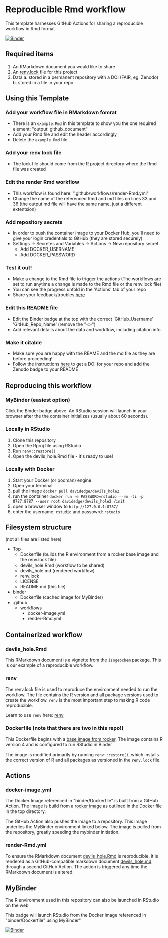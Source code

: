 # Reproducible Rmd workflow
This template harnesses GitHub Actions for sharing a reproducible workflow in Rmd format

[![Binder](https://mybinder.org/badge_logo.svg)](https://mybinder.org/v2/gh/<GitHub_Username>/<GitHub_Repo_Name>/HEAD?urlpath=rstudio)
## Required items

1. An RMarkdown document you would like to share
2. An [renv.lock](https://rstudio.github.io/renv/articles/renv.html) file for this project
3. Data
  a. stored in a permanent repository with a DOI (FAIR, eg. Zenodo)
  b. stored in a file in your repo

## Using this Template
### Add your workflow file in RMarkdown fomrat

* There is an `example.Rmd` in this template to show you the one required element: "output: github_document"
* Add your Rmd file and edit the header accordingly
* Delete the `example.Rmd` file

### Add your renv lock file

* The lock file should come from the R project directory where the Rmd file was created

### Edit the render Rmd workflow

* This workflow is found here: ".github/workflows/render-Rmd.yml"
* Change the name of the referenced Rmd and md files on lines 33 and 36 (the output md file will have the same name, just a different extentsion)

### Add repository secrets

* In order to push the container image to your Docker Hub, you'll need to give your login credentials to GitHub (they are stored securely)
* Settings -> Secretes and Variables -> Actions -> New repository secret
  * Add DOCKER_USERNAME
  * Add DOCKER_PASSWORD

### Test it out!

* Make a change to the Rmd file to trigger the actions (The workflows are set to run anytime a change is made to the Rmd file or the renv.lock file)
* You can see the progress unfold in the 'Actions' tab of your repo
* Share your feedback/troubles [here](https://github.com/DaveEdge1/FAIRRmd/issues)

### Edit this README file

* Edit the Binder badge at the top with the correct 'GitHub_Username' 'GitHub_Repo_Name' (remove the "<>")
* Add relevant details about the data and workflow, including citation info

### Make it citable

* Make sure you are happy with the REAME and the md file as they are before proceeding!
* Follow the instructions [here](https://docs.github.com/en/repositories/archiving-a-github-repository/referencing-and-citing-content) to get a DOI for your repo and add the Zenodo badge to your README

## Reproducing this workflow

### MyBinder (easiest option)

Click the Binder badge above. An RStudio session will launch in your browser after the the container initializes (usually about 60 seconds).

### Locally in RStudio

1. Clone this repository
2. Open the Rproj file using RStudio
3. Run `renv::restore()`
4. Open the devils_hole.Rmd file - it's ready to use!

### Locally with Docker

1. Start your Docker (or podman) engine
2. Open your terminal
3. pull the image `docker pull davidedge/devils_hole2`
4. run the container `docker run -e PASSWORD=rstudio --rm -ti -p 8787:8787 --user root davidedge/devils_hole2 /init`
5. open a browser window to `http://127.0.0.1:8787/`
6. enter the username: `rstudio` and passowrd: `rstudio`

## Filesystem structure
(not all files are listed here)

* Top
  * Dockerfile (builds the R environment from a rocker base image and the renv.lock file)
  * devils_hole.Rmd (workflow to be shared)
  * devils_hole.md (rendered workflow)
  * renv.lock
  * LICENSE
  * README.md (this file)
* binder
  * Dockerfile (cached image for MyBinder)
* .github
  * workflows
    * docker-image.yml
    * render-Rmd.yml

## Containerized workflow

### devils_hole.Rmd

This RMarkdown document is a vignette from the `isogeochem` package. This is our example of a reproducible workflow.

### renv

The renv.lock file is used to reproduce the environment needed to run the workflow. The file contains the R version and all package versions used to create the workflow. `renv` is the most important step to making R code reproducible.

Learn to use `renv` here: [renv](https://rstudio.github.io/renv/articles/renv.html)

### Dockerfile (<strong>note that there are two in this repo!</strong>)

This Dockerfile begins with a [base image from rocker](https://rocker-project.org/images/versioned/binder.html). The image contains R version 4 and is configured to run RStudio in Binder

The image is modified primarily by running `renv::restore()`, which installs the correct version of R and all packages as versioned in the `renv.lock` file.

## Actions

### docker-image.yml

The Docker Image referenced in "binder/Dockerfile" is built from a GitHub Action. The image is build from a [rocker image](https://rocker-project.org/images/versioned/binder.html) as outlined in the Docker file in the top directory. 

The GitHub Action also pushes the image to a repository. This image underlies the MyBinder environment linked below. The image is pulled from the repository, greatly speeding the mybinder initiation.

### render-Rmd.yml

To ensure the RMarkdown document [devils_hole.Rmd](https://github.com/DaveEdge1/Devils_Hole2/blob/master/devils_hole.Rmd) is reproducible, it is rendered as a GitHub-compatible markdown document [devils_hole.md](https://github.com/DaveEdge1/Devils_Hole2/blob/master/devils_hole.md) through a second GitHub Action. The action is triggered any time the RMarkdown document is altered.

## MyBinder

The R environment used in this repository can also be launched in RStudio on the web 

This badge will launch RStudio from the Docker image referenced in "binder/Dockerfile" using MyBinder"

[![Binder](https://mybinder.org/badge_logo.svg)](https://mybinder.org/v2/gh/DaveEdge1/Devils_Hole2/HEAD?urlpath=rstudio)
